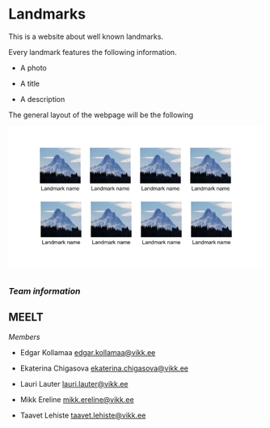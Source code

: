 
# Landmarks

  

This is a website about well known landmarks.

  

Every landmark features the following information.

  

- A photo

- A title

- A description

The general layout of the webpage will be the following

  

![Landmarks sketch](Landmarks.jpg)

  
  
  ##

### *Team information*
## MEELT

*Members*

-	Edgar Kollamaa
	edgar.kollamaa@vikk.ee
	
 - Ekaterina Chigasova
   ekaterina.chigasova@vikk.ee
   
  -	Lauri Lauter
   lauri.lauter@vikk.ee
   
   - Mikk Ereline
   mikk.ereline@vikk.ee
   
   - Taavet Lehiste
   taavet.lehiste@vikk.ee
